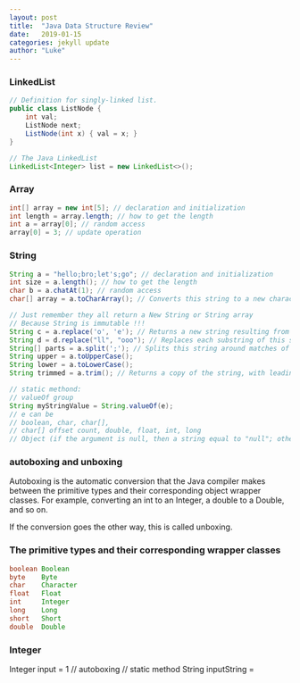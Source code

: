 ```yaml
---
layout: post
title:  "Java Data Structure Review"
date:   2019-01-15
categories: jekyll update
author: "Luke"
---
```


### LinkedList

```java
// Definition for singly-linked list.
public class ListNode { 
    int val;
    ListNode next;
    ListNode(int x) { val = x; }
}

// The Java LinkedList
LinkedList<Integer> list = new LinkedList<>();
```

### Array

```java
int[] array = new int[5]; // declaration and initialization
int length = array.length; // how to get the length
int a = array[0]; // random access
array[0] = 3; // update operation
```

### String

```java
String a = "hello;bro;let's;go"; // declaration and initialization
int size = a.length(); // how to get the length
char b = a.chatAt(1); // random access
char[] array = a.toCharArray(); // Converts this string to a new character array.

// Just remember they all return a New String or String array
// Because String is immutable !!! 
String c = a.replace('o', 'e'); // Returns a new string resulting from replacing all occurrences of oldChar in this string with newChar.
String d = d.replace("ll", "ooo"); // Replaces each substring of this string that matches the literal target sequence with the specified literal replacement sequence.
String[] parts = a.split(';'); // Splits this string around matches of the given regular expression.
String upper = a.toUpperCase();
String lower = a.toLowerCase();
String trimmed = a.trim(); // Returns a copy of the string, with leading and trailing whitespace omitted.

// static methond: 
// valueOf group
String myStringValue = String.valueOf(e);
// e can be 
// boolean, char, char[],
// char[] offset count, double, float, int, long
// Object (if the argument is null, then a string equal to "null"; otherwise, the value of obj.toString() is returned.)
```
### autoboxing and unboxing

Autoboxing is the automatic conversion that the Java compiler makes
between the primitive types and their corresponding object wrapper classes.
For example, converting an int to an Integer, a double to a Double, and so on.

If the conversion goes the other way, this is called unboxing.

### The primitive types and their corresponding wrapper classes
```java
boolean Boolean
byte    Byte
char    Character
float   Float
int     Integer
long    Long
short   Short
double  Double
```
### Integer
Integer input = 1 // autoboxing
// static method
String inputString =  






